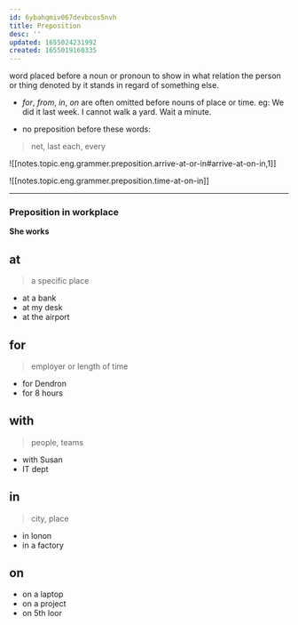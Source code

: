 ```yaml
---
id: 6ybahqmiv067devbcos5nvh
title: Preposition
desc: ''
updated: 1655024231992
created: 1655019160335
---
```


word placed before a noun or pronoun to show in what relation the person or thing denoted by it stands in regard of something else.

- _for_, _from_, _in_, _on_ are often omitted before nouns of place or time.
eg: We did it last week. I cannot  walk a yard. Wait a minute.

- no preposition before these words:
> net, last each, every

![[notes.topic.eng.grammer.preposition.arrive-at-or-in#arrive-at-on-in,1]]

![[notes.topic.eng.grammer.preposition.time-at-on-in]]

***
### Preposition in workplace


__She works__

## at
>a specific place

- at a bank
- at my desk
- at the airport

## for
>employer or length of time

- for Dendron
- for 8 hours

## with
>people, teams

- with Susan
- IT dept

## in
>city, place

- in lonon
- in a factory

## on
- on a laptop
- on a project 
- on 5th loor

